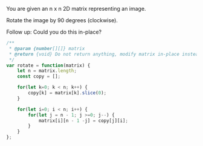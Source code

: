 You are given an n x n 2D matrix representing an image.

Rotate the image by 90 degrees (clockwise).

Follow up:
Could you do this in-place?

```js
/**
 * @param {number[][]} matrix
 * @return {void} Do not return anything, modify matrix in-place instead.
 */
var rotate = function(matrix) {
    let n = matrix.length;
    const copy = [];

    for(let k=0; k < n; k++) {
        copy[k] = matrix[k].slice(0);
    }

    for(let i=0; i < n; i++) {
        for(let j = n - 1; j >=0; j--) {
            matrix[i][n - 1 -j] = copy[j][i];
        }
    }
};
```
